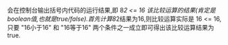 会在控制台输出括号内代码的运行结果,即 8*2 <= 16 该比较运算的结果(肯定是boolean值,也就是true/false).首先计算8*2结果为16,则比较运算实际是 16 <= 16,只要 "16小于16" 和 "16等于16" 两个条件之一成立即可得出该比较运算结果为true.